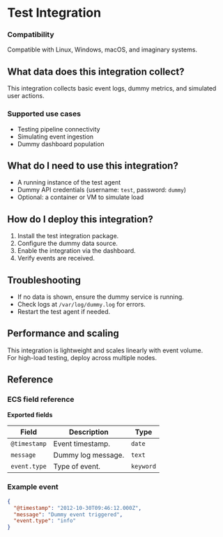 # Test Integration

### Compatibility

Compatible with Linux, Windows, macOS, and imaginary systems.

## What data does this integration collect?

This integration collects basic event logs, dummy metrics, and simulated user actions.

### Supported use cases

- Testing pipeline connectivity  
- Simulating event ingestion  
- Dummy dashboard population

## What do I need to use this integration?

- A running instance of the test agent  
- Dummy API credentials (username: `test`, password: `dummy`)  
- Optional: a container or VM to simulate load

## How do I deploy this integration?

1. Install the test integration package.  
2. Configure the dummy data source.  
3. Enable the integration via the dashboard.  
4. Verify events are received.

## Troubleshooting

- If no data is shown, ensure the dummy service is running.  
- Check logs at `/var/log/dummy.log` for errors.  
- Restart the test agent if needed.

## Performance and scaling

This integration is lightweight and scales linearly with event volume.  
For high-load testing, deploy across multiple nodes.

## Reference

### ECS field reference

**Exported fields**

| Field       | Description         | Type    |
|-------------|---------------------|---------|
| `@timestamp`| Event timestamp.    | `date`  |
| `message`   | Dummy log message.  | `text`  |
| `event.type`| Type of event.      | `keyword` |

### Example event

```json
{
  "@timestamp": "2012-10-30T09:46:12.000Z",
  "message": "Dummy event triggered",
  "event.type": "info"
}
